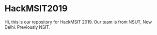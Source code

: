 # HackMSIT2019
Hi, this is our repository for HackMSIT 2019. Our team is from NSUT, New Delhi. Previously NSIT.
